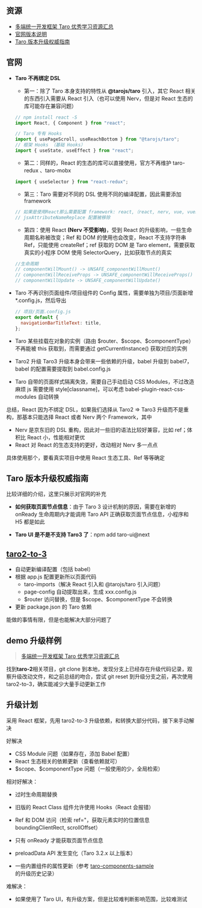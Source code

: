 ## 资源

- [多端统一开发框架 Taro 优秀学习资源汇总](https://github.com/NervJS/awesome-taro)
- [官网版本说明](https://docs.taro.zone/docs/version)
- [Taro 版本升级权威指南](https://docs.taro.zone/blog/2020-09-01-taro-versions/)

## 官网

- **Taro 不再绑定 DSL**

  - 第一：除了 Taro 本身支持的特性从 **@tarojs/taro** 引入，其它 React 相关的东西引入需要从 React 引入（也可以使用 Nerv，但是对 React 生态的库可能存在兼容问题）

  ```javascript
  // npm install react -S
  import React, { Component } from "react";

  // Taro 专有 Hooks
  import { usePageScroll, useReachBottom } from "@tarojs/taro";
  // 框架 Hooks （基础 Hooks）
  import { useState, useEffect } from "react";
  ```

  - 第二：同样的，React 的生态的库可以直接使用，官方不再维护 taro-redux 、taro-mobx

  ```javascript
  import { useSelector } from "react-redux";
  ```

  - 第三：Taro 需要对不同的 DSL 使用不同的编译配置，因此需要添加 framework

  ```javascript
  // 如果是使用React那么需要配置 framework: react,（react, nerv, vue, vue3）
  // jsxAttributeNameReplace 配置被移除
  ```

  - 第四：使用 React **(Nerv 不受影响)**，受到 React 的升级影响，一些生命周期名称被改变；Ref 和 DOM 的使用也会改变，React 不支持字符串 Ref，只能使用 createRef；ref 获取的 DOM 是 Taro element，需要获取真实的小程序 DOM 使用 SelectorQuery，比如获取节点的真实

  ```javascript
  //生命周期
  // componentWillMount() -> UNSAFE_componentWillMount()
  // componentWillReceiveProps -> UNSAFE_componentWillReceiveProps()
  // componentWillUpdate -> UNSAFE_componentWillUpdate()
  ```

- Taro 不再识别页面组件/项目组件的 Config 属性，需要单独为项目/页面新增\*.config.js，然后导出

  ```javascript
  // 项目/页面.config.js
  export default {
    navigationBarTitleText: title,
  };
  ```

- Taro 某些挂载在对象的实例（路由 \$router、\$scope、\$componentType）不再能被 this 获取到，而需要通过 getCurrentInstance() 获取对应的实例

- Taro2 升级 Taro3 升级本身会带来一些依赖的升级，babel 升级到 babel7，babel 的配置需要提取到 babel.config.js

- Taro 自带的页面样式隔离失效，需要自己手动启动 CSS Modules，不过改造麻烦 js 需要使用 style[classname]，可以考虑 babel-plugin-react-css-modules 自动转换

总结，React 因为不绑定 DSL，如果我们选择从 Taro2 => Taro3 升级而不是重构，那基本只能选择 React 或者 Nerv 两个 Framework，其中

- Nerv 是京东旧的 DSL 重构，因此对一些旧的语法比较好兼容，比如 ref；体积比 React 小，性能相对更优
- React 对 React 的生态支持的更好，改动相对 Nerv 多一点点

具体使用那个，要看真实项目中使用 React 生态工具、Ref 等等确定

## Taro 版本升级权威指南

比较详细的介绍，这里只展示对官网的补充

- **如何获取页面节点信息**：由于 Taro 3 设计机制的原因，需要在新增的 onReady 生命周期内才能调用 Taro API 正确获取页面节点信息，小程序和 H5 都是如此

- **Taro UI 是不是不支持 Taro3 了**：npm add taro-ui@next

## [taro2-to-3](https://github.com/SyMind/taro2-to-3)

- 自动更新编译配置（包括 babel）
- 根据 app.js 配置更新所以页面代码
  - taro-imports（解决 React 引入和 @tarojs/taro 引入问题）
  - page-config 自动提取出来，生成 xxx.config.js
  - \$router 访问替换，但是 \$scope、$componentType 不会转换
- 更新 package.json 的 Taro 依赖

能做的事情有限，但是也能解决大部分问题了

## demo 升级样例

> [多端统一开发框架 Taro 优秀学习资源汇总](https://github.com/NervJS/awesome-taro)

找到**taro-2**相关项目，git clone 到本地，发现分支上已经存在升级代码记录，观察升级改动文件，和之前总结的吻合，尝试 git reset 到升级分支之前，再次使用 taro2-to-3，确实能减少大量手动更新工作

## 升级计划

采用 React 框架，先用 taro2-to-3 升级依赖，和转换大部分代码，接下来手动解决

好解决

- CSS Module 问题（如果存在，添加 Babel 配置）
- React 生态相关的依赖更新（查看依赖就可）
- \$scope、\$componentType 问题（一般使用的少，全局检索）

相对好解决：

- 过时生命周期替换

- 旧版的 React Class 组件允许使用 Hooks（React 会报错）

- Ref 和 DOM 访问（检索 ref="，获取元素实时的位置信息 boundingClientRect, scrollOffset）
- 只有 onReady 才能获取页面节点信息
- preloadData API 发生变化（Taro 3.2.x 以上版本）

- 一些内置组件的属性更新（参考 [taro-components-sample](https://github.com/NervJS/taro-components-sample) 的升级历史记录）

难解决：

- 如果使用了 Taro UI，有升级方案，但是比较难判断影响范围，比较难测试